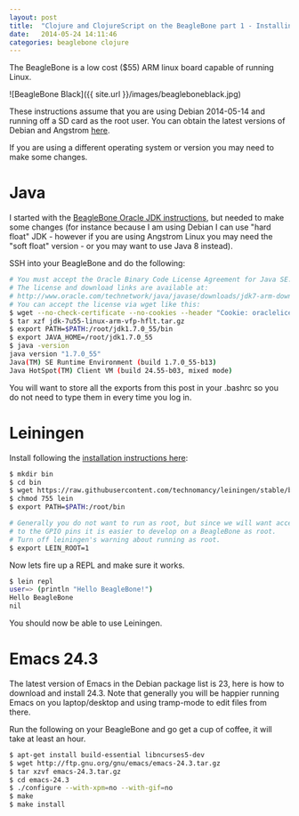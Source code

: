 ```yaml
---
layout: post
title:  "Clojure and ClojureScript on the BeagleBone part 1 - Installing Java, Leiningen, and Emacs 24"
date:   2014-05-24 14:11:46
categories: beaglebone clojure
---
```


The BeagleBone is a low cost ($55) ARM linux board capable of running Linux.

![BeagleBone Black]({{ site.url }}/images/beagleboneblack.jpg)

These instructions assume that you are using Debian 2014-05-14 and running off a SD card as the root user. You can obtain the latest versions of Debian and Angstrom [here][beaglebone-firmware].

If you are using a different operating system or version you may need to make some changes.

# Java
I started with the [BeagleBone Oracle JDK instructions][beaglebone-java], but needed to make some changes (for instance because I am using Debian I can use "hard float" JDK - however if you are using Angstrom Linux you may need the "soft float" version - or you may want to use Java 8 instead).

SSH into your BeagleBone and do the following:

```bash
# You must accept the Oracle Binary Code License Agreement for Java SE.
# The license and download links are available at:
# http://www.oracle.com/technetwork/java/javase/downloads/jdk7-arm-downloads-2187468.html
# You can accept the license via wget like this:
$ wget --no-check-certificate --no-cookies --header "Cookie: oraclelicense=accept-securebackup-cookie" http://download.oracle.com/otn-pub/java/jdk/7u55-b13/jdk-7u55-linux-arm-vfp-hflt.tar.gz
$ tar xzf jdk-7u55-linux-arm-vfp-hflt.tar.gz
$ export PATH=$PATH:/root/jdk1.7.0_55/bin
$ export JAVA_HOME=/root/jdk1.7.0_55
$ java -version
java version "1.7.0_55"
Java(TM) SE Runtime Environment (build 1.7.0_55-b13)
Java HotSpot(TM) Client VM (build 24.55-b03, mixed mode)
```

You will want to store all the exports from this post in your .bashrc so you do not need to type them in every time you log in.

# Leiningen
Install following the [installation instructions here][leiningen]:

```bash
$ mkdir bin
$ cd bin
$ wget https://raw.githubusercontent.com/technomancy/leiningen/stable/bin/lein
$ chmod 755 lein
$ export PATH=$PATH:/root/bin

# Generally you do not want to run as root, but since we will want access
# to the GPIO pins it is easier to develop on a BeagleBone as root.
# Turn off leiningen's warning about running as root.
$ export LEIN_ROOT=1
```

Now lets fire up a REPL and make sure it works.

```bash
$ lein repl
user=> (println "Hello BeagleBone!")
Hello BeagleBone
nil
```

You should now be able to use Leiningen.

# Emacs 24.3

The latest version of Emacs in the Debian package list is 23, here is how to download and install 24.3. Note that generally you will be happier running Emacs on you laptop/desktop and using tramp-mode to edit files from there.

Run the following on your BeagleBone and go get a cup of coffee, it will take at least an hour.

```bash
$ apt-get install build-essential libncurses5-dev
$ wget http://ftp.gnu.org/gnu/emacs/emacs-24.3.tar.gz
$ tar xzvf emacs-24.3.tar.gz
$ cd emacs-24.3
$ ./configure --with-xpm=no --with-gif=no
$ make
$ make install
```


[leiningen]: https://github.com/technomancy/leiningen
[beaglebone-firmware]: http://beagleboard.org/latest-images
[beaglebone-java]: http://beagleboard.org/project/java/
[jdk-7-arm-downloads]: http://www.oracle.com/technetwork/java/javase/downloads/jdk7-arm-downloads-2187468.html